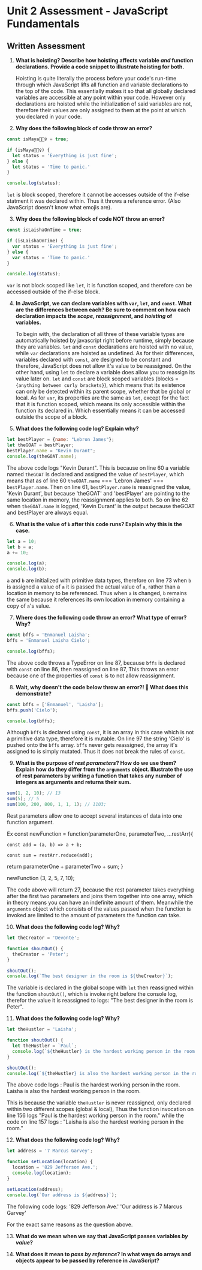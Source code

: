 # Unit 2 Assessment - JavaScript Fundamentals
## Written Assessment

1. **What is hoisting? Describe how hoisting affects variable _and_ function declarations. Provide a code snippet to illustrate hoisting for both.** 

    Hoisting is quite literally the process before your code's run-time through which JavaScript lifts all function and variable declarations to the top of the code.
    This essentially makes it so that all globally declared variables are accessible at any point within your code. However only declarations are hoisted 
    while the initialization of said variables are not, therefore their values are only assigned to them at the point at which you declared in your code.

2. **Why does the following block of code throw an error?**
  ```javascript
  const isMaya🧘🏽‍♀️ = true;

  if (isMaya🧘🏽‍♀️) {
    let status = 'Everything is just fine';
  } else {
    let status = 'Time to panic.'
  }

  console.log(status);
```
`let` is block scoped, therefore it cannot be accesses outside of the if-else statment it was declared within. Thus it throws a reference error.
(Also JavaScript doesn't know what emojis are).


3. **Why does the following block of code NOT throw an error?**
  ```javascript
  const isLaishaOnTime = true;

  if (isLaishaOnTime) {
    var status = 'Everything is just fine';
  } else {
    var status = 'Time to panic.'
  }

  console.log(status);
  ```
`var` is not block scoped like `let`, it is function scoped, and therefore can be accessed outside of the if-else block.



4. **In JavaScript, we can declare variables with `var`, `let`, and `const`. What are the differences between each? Be sure to comment on how each declaration impacts the _scope_, _reassignment_, and _hoisting_ of variables.**

   To begin with, the declaration of all three of these variable types are automatically 
   hoisted by javascript right before runtime, simply because they are variables. `let` and 
   `const` declarations are hoisted with no value, while `var` declarations are hoisted as undefined.
   As for their differences, variables declared with `const`, are designed to
   be constant and therefore, JavaScript does not allow it's value to be reassigned.
   On the other hand, using `let` to declare a variable does allow you to reassign 
   its value later on. `let` and `const` are block scoped variables (blocks = `{anything between curly brackets}`), 
   which means that its existence can only be detected within its parent scope, whether that be global 
   or local. As for `var`, its properties are the same as `let`, except for the fact
   that it is function scoped, which means its only accessible within the function its declared in.
   Which essentially means it can be accessed outside the scope of a block.


5. **What does the following code log? Explain why?**
  ```javascript
  let bestPlayer = {name: "Lebron James"};
  let theGOAT = bestPlayer;
  bestPlayer.name = "Kevin Durant";
  console.log(theGOAT.name);
  ```
The above code logs "Kevin Durant". This is because on line 60 a variable named `theGOAT` is declared and assigned the value of `bestPlayer`,
which means that as of line 60 `theGOAT.name` === 'Lebron James' === `bestPlayer.name`. Then on line 61, `bestPlayer.name` is reassigned the value,
'Kevin Durant', but because 'theGOAT' and 'bestPlayer' are pointing to the same location in memory, the reassignment applies to both. So on line 62
when `theGOAT.name` is logged, 'Kevin Durant' is the output because theGOAT and bestPlayer are always equal.


6. **What is the value of `b` after this code runs? Explain why this is the case.**
  ```javascript
  let a = 10;
  let b = a;
  a += 10;

  console.log(a);
  console.log(b);
  ```
`a` and `b` are initialized with primitive data types, therefore on line 73 when `b` is assigned a value of `a` 
it is passed the actual value of `a`, rather than a location in memory to be referenced. Thus when `a` is changed, `b` 
remains the same because it references its own location in memory containing a copy of `a`'s value.


7. **Where does the following code throw an error? What type of error? Why?**
  ```javascript
  const bffs = 'Enmanuel Laisha';
  bffs = 'Enmanuel Laisha Cielo';

  console.log(bffs);
  ```
The above code throws a TypeError on line 87, because `bffs` is declared with `const` on line 86, then reassigned on line 87,
This throws an error because one of the properties of `const` is to not allow reassignment.

8. **Wait, why doesn't the code below throw an error?! 🧐 What does this demonstrate?**
  ```javascript
  const bffs = ['Enmanuel', 'Laisha'];
  bffs.push('Cielo');

  console.log(bffs);
  ```
Although `bffs` is declared using `const`, it is an array in this case which is not a primitive data type, therefore it is mutable.
On line 97 the string 'Cielo' is pushed onto the `bffs` array. `bffs` never gets reassigned, the array it's assigned to is simply mutated.
Thus it does not break the rules of `const`.

9. **What is the purpose of _rest parameters_? How do we use them? Explain how do they differ from the `arguments` object. Illustrate the use of rest parameters by writing a function that takes any number of integers as arguments and returns their sum.**

  ```javascript
  sum(1, 2, 10); // 13
  sum(5); // 5
  sum(100, 200, 800, 1, 1, 1); // 1103;
  ```
Rest parameters allow one to accept several instances of data into one function argument. 

Ex
const newFunction = function(parameterOne, parameterTwo, ...restArr){
  
  
    const add = (a, b) => a + b;

    const sum = restArr.reduce(add);
    
  return  parameterOne + parameterTwo + sum;
}

newFunction (3, 2, 5, 7, 10);

The code above will return 27, because the rest parameter takes everything after the first two parameters and joins them together 
into one array, which in theory means you can have an indefinite amount of them. Meanwhile the `arguments` object which consists of the values passed 
when the function is invoked are limited to the amount of parameters the function can take.


10. **What does the following code log? Why?**
  ```javascript
  let theCreator = 'Devonte';

  function shoutOut() {
    theCreator = 'Peter';
  }

  shoutOut();
  console.log(`The best designer in the room is ${theCreator}`);
  ```
The variable is declared in the global scope with `let` then reassigned within the function `shoutOut()`, which is invoke right before the console log,
therefor the value it is reassigned to logs: "The best designer in the room is Peter".


11. **What does the following code log? Why?**
  ```javascript
  let theHustler = 'Laisha';

  function shoutOut() {
    let theHustler = `Paul`;
    console.log(`${theHustler} is the hardest working person in the room.`);
  }

  shoutOut();
  console.log(`${theHustler} is also the hardest working person in the room.`);
  ```
The above code logs : Paul is the hardest working person in the room.
                      Laisha is also the hardest working person in the room.

This is because the variable `theHustler` is never reassigned, only declared within two different scopes (global & local),
Thus the function invocation on line 156 logs "Paul is the hardest working person in the room." while the code on line 157 logs :
"Laisha is also the hardest working person in the room."

12. **What does the following code log? Why?**
  ```javascript
  let address = '7 Marcus Garvey';

  function setLocation(location) {
    location = '829 Jefferson Ave.';
    console.log(location);
  }

  setLocation(address);
  console.log(`Our address is ${address}`);
  ```
The following code logs:
'829 Jefferson Ave.'
'Our address is 7 Marcus Garvey'

For the exact same reasons as the question above.

13. **What do we mean when we say that JavaScript passes variables _by value_?**


14. **What does it mean to _pass by reference_? In what ways do arrays and objects appear to be passed by reference in JavaScript?**

